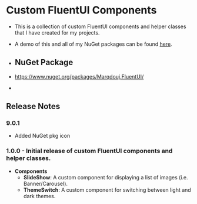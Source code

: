 # Custom FluentUI Components
- This is a collection of custom FluentUI components and helper classes that I have created for my projects. 
- A demo of this and all of my NuGet packages can be found [here](https://github.com/marqdouj/Blazor-Demos/).

- ## NuGet Package
- https://www.nuget.org/packages/Marqdouj.FluentUI/
- 
## Release Notes
### 9.0.1
- Added NuGet pkg icon
 
### 1.0.0 - Initial release of custom FluentUI components and helper classes.
  - **Components**
	- **SlideShow**: A custom component for displaying a list of images (i.e. Banner/Carousel).
	- **ThemeSwitch**: A custom component for switching between light and dark themes.
